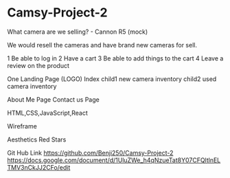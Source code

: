 # Camsy-Project-2

What camera are we selling? - Cannon R5 (mock)

We would resell the cameras and have brand new cameras for sell.


1 Be able to log in
2 Have a cart
3 Be able to add things to the cart
4 Leave a review on the product


One Landing Page (LOGO) Index
child1 new camera inventory
child2 used camera inventory

About Me Page
Contact us Page

HTML,CSS,JavaScript,React

Wireframe

Aesthetics
Red Stars


Git Hub Link https://github.com/Benji250/Camsy-Project-2
https://docs.google.com/document/d/1UluZWe_h4qNzueTat8Y07CFQltlnELTMV3nCkJJ2CFo/edit
